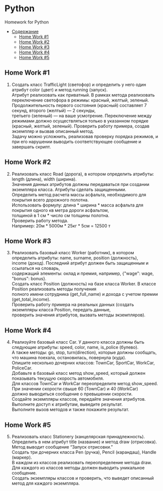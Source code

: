 # Python
Homework for Python

   * [Содержание](#table-of-contents)
      * [Home Work #1](#Home-Work-1)
      * [Home Work #2](#Home-Work-2)
      * [Home Work #3](#Home-Work-3)
      * [Home Work #4](#Home-Work-4)
      * [Home Work #5](#Home-Work-5)
      

## Home Work #1
1. Создать класс TrafficLight (светофор) и определить у него один атрибут color (цвет) и метод running (запуск).<br>
Атрибут реализовать как приватный. В рамках метода реализовать переключение светофора в режимы: красный, желтый, зеленый.<br>
Продолжительность первого состояния (красный) составляет 7 секунд, второго (желтый) — 2 секунды, <br>
третьего (зеленый) — на ваше усмотрение. Переключение между режимами должно осуществляться только в указанном порядке<br>
(красный, желтый, зеленый). Проверить работу примера, создав экземпляр и вызвав описанный метод.<br>
Задачу можно усложнить, реализовав проверку порядка режимов, и при его нарушении выводить соответствующее сообщение и завершать скрипт.<br>

## Home Work #2
2. Реализовать класс Road (дорога), в котором определить атрибуты: length (длина), width (ширина).<br> 
Значения данных атрибутов должны передаваться при создании экземпляра класса. Атрибуты сделать защищенными. <br>
Определить метод расчета массы асфальта, необходимого для покрытия всего дорожного полотна. <br>
Использовать формулу: длина * ширина * масса асфальта для покрытия одного кв метра дороги асфальтом, <br>
толщиной в 1 см * число см толщины полотна. <br>
Проверить работу метода.<br>
Например: 20м * 5000м * 25кг * 5см = 12500 т<br>

## Home Work #3
3. Реализовать базовый класс Worker (работник), в котором определить атрибуты: name, surname, position (должность), <br>
income (доход). Последний атрибут должен быть защищенным и ссылаться на словарь, <br>
содержащий элементы: оклад и премия, например, {"wage": wage, "bonus": bonus}. <br>
Создать класс Position (должность) на базе класса Worker. В классе Position реализовать методы получения<br>
полного имени сотрудника (get_full_name) и дохода с учетом премии (get_total_income). <br>
Проверить работу примера на реальных данных (создать экземпляры класса Position, передать данные, <br>
проверить значения атрибутов, вызвать методы экземпляров).<br>

## Home Work #4
4. Реализуйте базовый класс Car. У данного класса должны быть следующие атрибуты: speed, color, name, is_police (булево). <br>
А также методы: go, stop, turn(direction), которые должны сообщать, что машина поехала, остановилась, повернула (куда).<br>
Опишите несколько дочерних классов: TownCar, SportCar, WorkCar, PoliceCar. <br>
Добавьте в базовый класс метод show_speed, который должен показывать текущую скорость автомобиля. <br>
Для классов TownCar и WorkCar переопределите метод show_speed. При значении скорости свыше 60 (TownCar) и 40 (WorkCar) <br>
должно выводиться сообщение о превышении скорости.<br>
Создайте экземпляры классов, передайте значения атрибутов. Выполните доступ к атрибутам, выведите результат. <br>
Выполните вызов методов и также покажите результат.<br>

## Home Work #5
5. Реализовать класс Stationery (канцелярская принадлежность). <br>
Определить в нем атрибут title (название) и метод draw (отрисовка). Метод выводит сообщение “Запуск отрисовки.” <br>
Создать три дочерних класса Pen (ручка), Pencil (карандаш), Handle (маркер). <br>
В каждом из классов реализовать переопределение метода draw. Для каждого из классов методы должен выводить уникальное сообщение.<br>
Создать экземпляры классов и проверить, что выведет описанный метод для каждого экземпляра.<br>